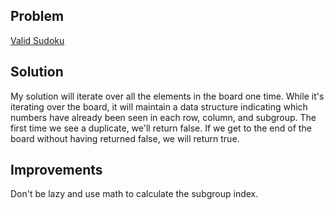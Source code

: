 ## Problem

[Valid Sudoku](https://leetcode.com/explore/interview/card/top-interview-questions-easy/92/array/769/)

## Solution

My solution will iterate over all the elements in the board one time. While 
it's iterating over the board, it will maintain a data structure indicating 
which numbers have already been seen in each row, column, and subgroup. The
first time we see a duplicate, we'll return false. If we get to the end of
the board without having returned false, we will return true.

## Improvements

Don't be lazy and use math to calculate the subgroup index. 

